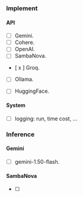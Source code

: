 ### Implement

#### API
- [ ] Gemini. 
- [ ] Cohere. 
- [ ] OpenAI. 
- [ ] SambaNova. 
- [ x ] Groq. 
- [ ] Ollama.
- [ ] HuggingFace. 


#### System
- [ ] logging: run, time cost, ...

### Inference

#### Gemini

- [ ] gemini-1.50-flash.


#### SambaNova

- [ ]
